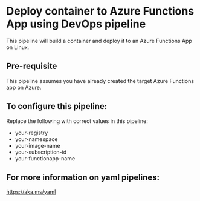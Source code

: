 # Deploy container to Azure Functions App using DevOps pipeline
This pipeline will build a container and deploy it to an Azure Functions App on Linux.

## Pre-requisite
This pipeline assumes you have already created the target Azure Functions app on Azure.

## To configure this pipeline:
Replace the following with correct values in this pipeline:
   - your-registry
   - your-namespace
   - your-image-name
   - your-subscription-id
   - your-functionapp-name

## For more information on yaml pipelines: 
https://aka.ms/yaml
